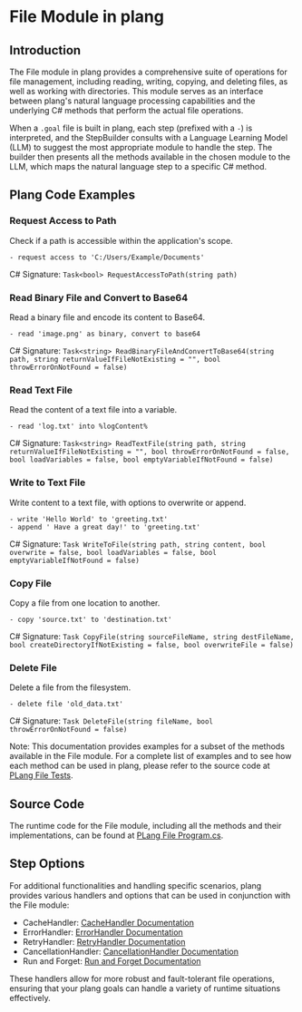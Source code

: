 # File Module in plang

## Introduction
The File module in plang provides a comprehensive suite of operations for file management, including reading, writing, copying, and deleting files, as well as working with directories. This module serves as an interface between plang's natural language processing capabilities and the underlying C# methods that perform the actual file operations.

When a `.goal` file is built in plang, each step (prefixed with a `-`) is interpreted, and the StepBuilder consults with a Language Learning Model (LLM) to suggest the most appropriate module to handle the step. The builder then presents all the methods available in the chosen module to the LLM, which maps the natural language step to a specific C# method.

## Plang Code Examples

### Request Access to Path
Check if a path is accessible within the application's scope.
```plang
- request access to 'C:/Users/Example/Documents'
```
C# Signature: `Task<bool> RequestAccessToPath(string path)`

### Read Binary File and Convert to Base64
Read a binary file and encode its content to Base64.
```plang
- read 'image.png' as binary, convert to base64
```
C# Signature: `Task<string> ReadBinaryFileAndConvertToBase64(string path, string returnValueIfFileNotExisting = "", bool throwErrorOnNotFound = false)`

### Read Text File
Read the content of a text file into a variable.
```plang
- read 'log.txt' into %logContent%
```
C# Signature: `Task<string> ReadTextFile(string path, string returnValueIfFileNotExisting = "", bool throwErrorOnNotFound = false, bool loadVariables = false, bool emptyVariableIfNotFound = false)`

### Write to Text File
Write content to a text file, with options to overwrite or append.
```plang
- write 'Hello World' to 'greeting.txt'
- append ' Have a great day!' to 'greeting.txt'
```
C# Signature: `Task WriteToFile(string path, string content, bool overwrite = false, bool loadVariables = false, bool emptyVariableIfNotFound = false)`

### Copy File
Copy a file from one location to another.
```plang
- copy 'source.txt' to 'destination.txt'
```
C# Signature: `Task CopyFile(string sourceFileName, string destFileName, bool createDirectoryIfNotExisting = false, bool overwriteFile = false)`

### Delete File
Delete a file from the filesystem.
```plang
- delete file 'old_data.txt'
```
C# Signature: `Task DeleteFile(string fileName, bool throwErrorOnNotFound = false)`

Note: This documentation provides examples for a subset of the methods available in the File module. For a complete list of examples and to see how each method can be used in plang, please refer to the source code at [PLang File Tests](https://github.com/PLangHQ/plang/tree/main/Tests/File).

## Source Code
The runtime code for the File module, including all the methods and their implementations, can be found at [PLang File Program.cs](https://github.com/PLangHQ/plang/tree/main/PLang/Modules/File/Program.cs).

## Step Options
For additional functionalities and handling specific scenarios, plang provides various handlers and options that can be used in conjunction with the File module:

- CacheHandler: [CacheHandler Documentation](/modules/cacheHandler.md)
- ErrorHandler: [ErrorHandler Documentation](/modules/ErrorHandler.md)
- RetryHandler: [RetryHandler Documentation](/modules/RetryHandler.md)
- CancellationHandler: [CancellationHandler Documentation](/modules/CancelationHandler.md)
- Run and Forget: [Run and Forget Documentation](/modules/RunAndForget.md)

These handlers allow for more robust and fault-tolerant file operations, ensuring that your plang goals can handle a variety of runtime situations effectively.